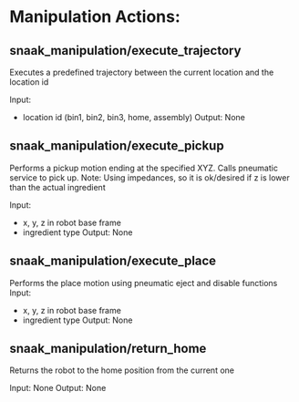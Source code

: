 # Manipulation Actions:

## snaak_manipulation/execute_trajectory

Executes a predefined trajectory between the current location and the location id

 Input:
   - location id (bin1, bin2, bin3, home, assembly)
 Output: None

## snaak_manipulation/execute_pickup
Performs a pickup motion ending at the specified XYZ. Calls pneumatic service to pick up.
Note: Using impedances, so it is ok/desired if z is lower than the actual ingredient

 Input:
   - x, y, z in robot base frame
   - ingredient type
 Output: None


## snaak_manipulation/execute_place
Performs the place motion using pneumatic eject and disable functions
 Input:
   - x, y, z in robot base frame
   - ingredient type
 Output: None


## snaak_manipulation/return_home
Returns the robot to the home position from the current one

 Input: None
 Output: None

